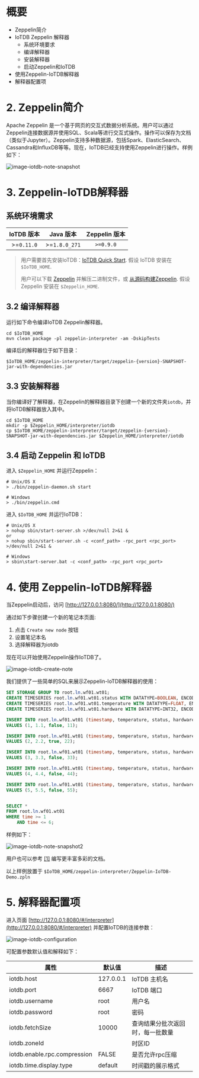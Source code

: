 <!--

    Licensed to the Apache Software Foundation (ASF) under one
    or more contributor license agreements.  See the NOTICE file
    distributed with this work for additional information
    regarding copyright ownership.  The ASF licenses this file
    to you under the Apache License, Version 2.0 (the
    "License"); you may not use this file except in compliance
    with the License.  You may obtain a copy of the License at
    
        http://www.apache.org/licenses/LICENSE-2.0
    
    Unless required by applicable law or agreed to in writing,
    software distributed under the License is distributed on an
    "AS IS" BASIS, WITHOUT WARRANTIES OR CONDITIONS OF ANY
    KIND, either express or implied.  See the License for the
    specific language governing permissions and limitations
    under the License.

-->

# 概要

* Zeppelin简介
* IoTDB Zeppelin 解释器
  * 系统环境要求
  * 编译解释器
  * 安装解释器
  * 启动Zeppelin和IoTDB
* 使用Zeppelin-IoTDB解释器
* 解释器配置项



# 2. Zeppelin简介

Apache Zeppelin 是一个基于网页的交互式数据分析系统。用户可以通过Zeppelin连接数据源并使用SQL、Scala等进行交互式操作。操作可以保存为文档（类似于Jupyter）。Zeppelin支持多种数据源，包括Spark、ElasticSearch、Cassandra和InfluxDB等等。现在，IoTDB已经支持使用Zeppelin进行操作。样例如下：

![image-iotdb-note-snapshot](../../../img/UserGuide/EcosystemIntegration/iotdb-note-snapshot.png)



# 3. Zeppelin-IoTDB解释器

## 系统环境需求

| IoTDB 版本 |   Java 版本   | Zeppelin 版本 |
| :--------: | :-----------: | :-----------: |
| >=`0.11.0` | >=`1.8.0_271` |   `>=0.9.0`   |

> 用户需要首先安装IoTDB：[IoTDB Quick Start](http://iotdb.apache.org/UserGuide/V0.10.x/Get%20Started/QuickStart.html). 假设 IoTDB 安装在 `$IoTDB_HOME`.
>
> 用户可以下载 [Zeppelin](https://zeppelin.apache.org/download.html#) 并解压二进制文件，或 [从源码构建Zeppelin](https://zeppelin.apache.org/docs/latest/setup/basics/how_to_build.html). 假设 Zeppelin 安装在 `$Zeppelin_HOME`.



## 3.2 编译解释器

运行如下命令编译IoTDB Zeppelin解释器。

```shell
cd $IoTDB_HOME
mvn clean package -pl zeppelin-interpreter -am -DskipTests
```

编译后的解释器位于如下目录：

```shell
$IoTDB_HOME/zeppelin-interpreter/target/zeppelin-{version}-SNAPSHOT-jar-with-dependencies.jar
```



## 3.3 安装解释器

当你编译好了解释器，在Zeppelin的解释器目录下创建一个新的文件夹`iotdb`，并将IoTDB解释器放入其中。

```shell
cd $IoTDB_HOME
mkdir -p $Zeppelin_HOME/interpreter/iotdb
cp $IoTDB_HOME/zeppelin-interpreter/target/zeppelin-{version}-SNAPSHOT-jar-with-dependencies.jar $Zeppelin_HOME/interpreter/iotdb
```



## 3.4 启动 Zeppelin 和 IoTDB

进入 `$Zeppelin_HOME` 并运行Zeppelin：

```shell
# Unix/OS X
> ./bin/zeppelin-daemon.sh start

# Windows
> ./bin/zeppelin.cmd
```



进入 `$IoTDB_HOME` 并运行IoTDB：

```shell
# Unix/OS X
> nohup sbin/start-server.sh >/dev/null 2>&1 &
or
> nohup sbin/start-server.sh -c <conf_path> -rpc_port <rpc_port> >/dev/null 2>&1 &

# Windows
> sbin\start-server.bat -c <conf_path> -rpc_port <rpc_port>
```



# 4. 使用 Zeppelin-IoTDB解释器

当Zeppelin启动后，访问 [http://127.0.0.1:8080/](http://127.0.0.1:8080/)

通过如下步骤创建一个新的笔记本页面: 

1. 点击 `Create new node` 按钮
2. 设置笔记本名
3. 选择解释器为iotdb

现在可以开始使用Zeppelin操作IoTDB了。

![image-iotdb-create-note](../../../img/UserGuide/EcosystemIntegration/iotdb-create-note.png)

我们提供了一些简单的SQL来展示Zeppelin-IoTDB解释器的使用：

```sql
SET STORAGE GROUP TO root.ln.wf01.wt01;
CREATE TIMESERIES root.ln.wf01.wt01.status WITH DATATYPE=BOOLEAN, ENCODING=PLAIN;
CREATE TIMESERIES root.ln.wf01.wt01.temperature WITH DATATYPE=FLOAT, ENCODING=PLAIN;
CREATE TIMESERIES root.ln.wf01.wt01.hardware WITH DATATYPE=INT32, ENCODING=PLAIN;

INSERT INTO root.ln.wf01.wt01 (timestamp, temperature, status, hardware)
VALUES (1, 1.1, false, 11);

INSERT INTO root.ln.wf01.wt01 (timestamp, temperature, status, hardware)
VALUES (2, 2.2, true, 22);

INSERT INTO root.ln.wf01.wt01 (timestamp, temperature, status, hardware)
VALUES (3, 3.3, false, 33);

INSERT INTO root.ln.wf01.wt01 (timestamp, temperature, status, hardware)
VALUES (4, 4.4, false, 44);

INSERT INTO root.ln.wf01.wt01 (timestamp, temperature, status, hardware)
VALUES (5, 5.5, false, 55);


SELECT *
FROM root.ln.wf01.wt01
WHERE time >= 1
	AND time <= 6;
```

样例如下：

![image-iotdb-note-snapshot2](../../../img/UserGuide/EcosystemIntegration/iotdb-note-snapshot2.png)

用户也可以参考 [[1]](https://zeppelin.apache.org/docs/0.9.0-SNAPSHOT/usage/display_system/basic.html) 编写更丰富多彩的文档。

以上样例放置于 `$IoTDB_HOME/zeppelin-interpreter/Zeppelin-IoTDB-Demo.zpln`



# 5. 解释器配置项

进入页面 [http://127.0.0.1:8080/#/interpreter](http://127.0.0.1:8080/#/interpreter) 并配置IoTDB的连接参数：

![image-iotdb-configuration](../../../img/UserGuide/EcosystemIntegration/iotdb-configuration.png)

可配置参数默认值和解释如下：

| 属性                         | 默认值    | 描述                             |
| ---------------------------- | --------- | -------------------------------- |
| iotdb.host                   | 127.0.0.1 | IoTDB 主机名                     |
| iotdb.port                   | 6667      | IoTDB 端口                       |
| iotdb.username               | root      | 用户名                           |
| iotdb.password               | root      | 密码                             |
| iotdb.fetchSize              | 10000     | 查询结果分批次返回时，每一批数量 |
| iotdb.zoneId                 |           | 时区ID                           |
| iotdb.enable.rpc.compression | FALSE     | 是否允许rpc压缩                  |
| iotdb.time.display.type      | default   | 时间戳的展示格式                 |

